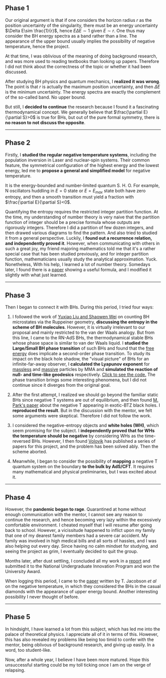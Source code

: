 ## Phase 1
Our original argument is that if one considers the horizon radius $r$ as the position uncertainty of the singularity, there must be an energy uncertainty $\Delta E\sim \frac{1}{r}$, hence $E \Delta E\sim 1$ given $E\sim r$. One thus may consider the BH energy spectra as a band rather than a line. The appearance of the upper bound usually implies the possibility of negative temperature, hence the project. 

At that time, I was oblivious of the meaning of doing background research, and was more used to reading textbooks than looking up papers. Therefore I did not think about the correctness of the topic or whether it had been discussed. 

After studying BH physics and quantum mechanics, I **realized it was wrong**. The point is that $r$ is actually the maximum position uncertainty, and then $\Delta E$ is the minimum uncertainty. The energy spectra are exactly the complement of the so-called band. No upper bound. 

But still, I **decided to continue** the research because I found it a fascinating thermodynamical concept. We generally believe that $\frac{\partial E}{\partial S}>0$ is true for BHs, but out of the pure formal symmetry, there is **no reason to not discuss the opposite**. 

---
## Phase 2
Firstly, I **studied the regular negative temperature systems**, including the population inversion in Laser and nuclear-spin systems. Their common feature, the symmetrical configuration of the highest energy and the lowest energy, led me to **propose a general and simplified model** for negative temperature. 

It is the energy-bounded and number-limited quantum S. H. O. For example, N oscillators huddling in $E=0$ state or $E=E_{max}$ state both have zero entropy, and then a smooth transition must yield a fraction with $\frac{\partial E}{\partial S}<0$. 


Quantifying the entropy requires the restricted integer partition function. At the time, my understanding of number theory is very naive that the partition function of integer should be a precise formula whose outputs are rigorously integers. Therefore I did a partition of few dozen integers, and then drawed various diagrams to find the pattern. And also tried to studied it from a general perspective. Luckily, I **found out a recurrence relation, and independently proved it**. However, when communicating with others in such a great joy, my friend majoring mathematics told me that it's a rather special case that has been studied previously, and for integer partition function, mathematicians usually study the analytical approximation. Yuck. Nonetheless, With his help, I learned a lot of number theory. 
Somedays later, I found there is a [paper](https://arxiv.org/abs/1805.06108#:~:text=A%20generalized%20Hardy%2DRamanujan%20formula%20for%20the%20number%20of%20restricted%20integer%20partitions,-Tiefeng%20Jiang%2C%20Ke&text=We%20derive%20the%20asymptotic%20formula,to%20%5Csqrt%7Bn%7D.) showing a useful formula, and I modified it slightly with what just learned. 

---
## Phase 3
Then I began to connect it with BHs. During this period, I tried four ways: 

1. I followed the work of [Yuxiao Liu and Shaowen Wei](https://journals.aps.org/prl/abstract/10.1103/PhysRevLett.123.071103) on counting BH microstates via the Ruppeiner geometry, **discussing the entropy in the scheme of BH molecules**. However, it is virtually irrelevant to our proposal and mainly restricted to the van der Waals analogy. But from this line, I came to the RN-AdS BHs, the thermodynamical stable BHs whose phase space is similar to van der Waals liquid. I **studied the Large/Small BH phase transition** of such BHs and found that the [free energy](../files/LSBH.pdf) does implicate a second-order phase transition. To study its impact on the black hole shadow, the "visual picture" of BHs for an infinite-far-away observer, I **calculated the Lyapunov exponent** for [massless](../files/lya-massless.pdf) and [massive](../files/lya-massive.pdf) particles by MMA and **simulated the reaction of null- and time-like geodesics** respectively. [Click to see the code.](../files/3.0-Timelike%20geodesic.nb) The phase transition brings some interesting phenomena, but I did not continue since it diverges from the original goal. 

2. After the first attempt, I realized we should go beyond the familiar static BHs since negative T systems are out of equilibrium, and then found [M. Park's paper](https://arxiv.org/abs/hep-th/0610140) about the negative T appearing in exotic-BTZ black holes. I **reproduced the result**. But in the discussion with the mentor, we felt some arguments were skeptical. Therefore I did not follow the work. 

3. I considered the negative-entropy objects and **white holes (WH)**, which seem promising for the subject. I **independently proved that for WHs the temperature should be negative** by considering WHs as the time-reversed BHs. However, I then found [Volovik](https://arxiv.org/abs/2103.10954) has published a series of papers for this project, and the problem has been solved ably. Then the scheme aborted. 

4. Meanwhile, I began to consider the possibility of **mapping** a negative T quantum system on the boundary **to the bulk by AdS/CFT**. It requires many mathematical and physical preliminaries, but I was excited about it.  

---
## Phase 4
However, the **pandemic began to rage**. Quarantined at home without enough communication with the mentor, I cannot see any reason to continue the research, and hence becoming very lazy within the excessively comfortable environment. I cheated myself that I will resume after going back to school. However, a vicissitude happened to inflict upon my family that one of my dearest family members had a severe car accident. My family was involved in high medical bills and all sorts of hassles, and I was also helping out every day. Since having no calm mindset for studying, and seeing the project as grim, I eventually decided to quit the group. 

Months later, after dust settling, I concluded all my work in a [report](../files/BH-T.pdf) and submitted it to the National Undergraduate Innovation Program and won the University Award. 

When logging this period, I came to the [paper](https://arxiv.org/abs/1904.04843) written by T. Jacobson *et al*  on the negative temperature, in which they considered the BHs in the casual diamonds with the appearance of upper energy bound. Another interesting possibility I never thought of before. 

---
## Phase 5
In hindsight, I have learned a lot from this subject, which has led me into the palace of theoretical physics. I appreciate all of it in terms of this. However, this has also revealed my problems like being too timid to confer with the mentor, being oblivous of background research, and giving up easily. In a word, too student-like. 

Now, after a whole year, I believe I have been more matured. Hope this unsuccessful starting could be my toll ticking once I am on the verge of relapsing.